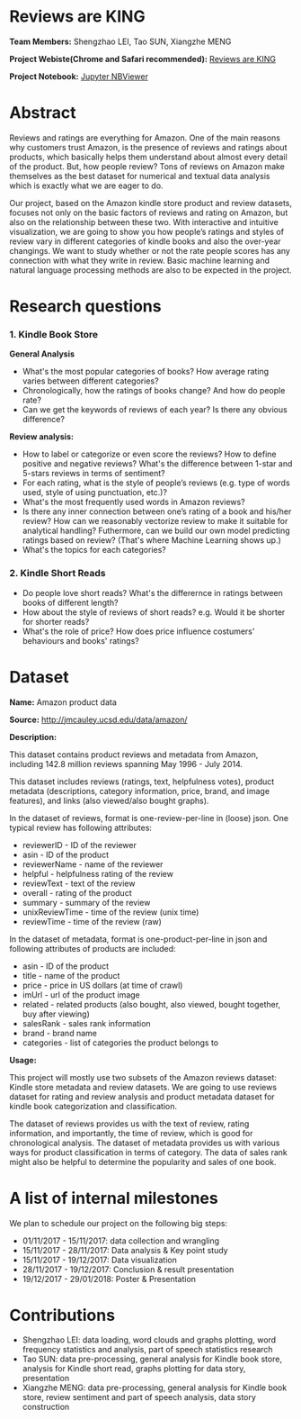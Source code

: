 # Reviews are KING
**Team Members:** Shengzhao LEI, Tao SUN, Xiangzhe MENG

**Project Webiste(Chrome and Safari recommended):** [Reviews are KING](https://xiangzhemeng.github.io/)

**Project Notebook:** [Jupyter NBViewer](https://nbviewer.jupyter.org/gist/TaoSunVoyage/2319dfa47c3e73490b027fb635bede07)

# Abstract
Reviews and ratings are everything for Amazon. One of the main reasons why customers trust Amazon, is the presence of reviews and ratings about products, which basically helps them understand about almost every detail of the product. But, how people review? Tons of reviews on Amazon make themselves as the best dataset for numerical and textual data analysis which is exactly what we are eager to do.

Our project, based on the Amazon kindle store product and review datasets, focuses not only on the basic factors of reviews and rating on Amazon, but also on the relationship between these two. With interactive and intuitive visualization, we are going to show you how people’s ratings and styles of review vary in different categories of kindle books and also the over-year changings. We want to study whether or not the rate people scores has any connection with what they write in review. Basic machine learning and natural language processing methods are also to be expected in the project.

# Research questions
### 1. Kindle Book Store
**General Analysis**

* What's the most popular categories of books? How average rating varies between different categories?
* Chronologically, how the ratings of books change? And how do people rate?
* Can we get the keywords of reviews of each year? Is there any obvious difference?

**Review analysis:**

* How to label or categorize or even score the reviews? How to define positive and negative reviews? What's the difference between 1-star and 5-stars reviews in terms of sentiment?
* For each rating, what is the style of people’s reviews (e.g. type of words used, style of using punctuation, etc.)? 
* What's the most frequently used words in Amazon reviews?
* Is there any inner connection between one’s rating of a book and his/her review? How can we reasonably vectorize review to make it suitable for analytical handling? Futhermore, can we build our own model predicting ratings based on review?  (That's where Machine Learning shows up.)
* What's the topics for each categories? 

### 2. Kindle Short Reads

* Do people love short reads? What's the differernce in ratings between books of different length? 
* How about the style of reviews of short reads? e.g. Would it be shorter for shorter reads?   
* What's the role of price? How does price influence costumers' behaviours and books' ratings?

# Dataset
**Name:** Amazon product data

**Source:** http://jmcauley.ucsd.edu/data/amazon/

**Description:**

This dataset contains product reviews and metadata from Amazon, including 142.8 million reviews spanning May 1996 - July 2014.

This dataset includes reviews (ratings, text, helpfulness votes), product metadata (descriptions, category information, price, brand, and image features), and links (also viewed/also bought graphs).

In the dataset of reviews, format is one-review-per-line in (loose) json. One typical review has following attributes:

* reviewerID - ID of the reviewer
* asin - ID of the product
* reviewerName - name of the reviewer
* helpful - helpfulness rating of the review
* reviewText - text of the review
* overall - rating of the product
* summary - summary of the review
* unixReviewTime - time of the review (unix time)
* reviewTime - time of the review (raw)

In the dataset of metadata, format is one-product-per-line in json and following attributes of products are included:

* asin - ID of the product
* title - name of the product
* price - price in US dollars (at time of crawl)
* imUrl - url of the product image
* related - related products (also bought, also viewed, bought together, buy after viewing)
* salesRank - sales rank information
* brand - brand name
* categories - list of categories the product belongs to

**Usage:**

This project will mostly use two subsets of the Amazon reviews dataset: Kindle store metadata and review datasets. We are going to use reviews dataset for rating and review analysis and product metadata dataset for kindle book categorization and classification.

The dataset of reviews provides us with the text of review, rating information, and importantly, the time of review, which is good for chronological analysis. The dataset of metadata provides us with various ways for product classification in terms of category. The data of sales rank might also be helpful to determine the popularity and sales of one book.

# A list of internal milestones
We plan to schedule our project on the following big steps:

* 01/11/2017 - 15/11/2017: data collection and wrangling
* 15/11/2017 - 28/11/2017: Data analysis & Key point study
* 15/11/2017 - 19/12/2017: Data visualization
* 28/11/2017 - 19/12/2017: Conclusion & result presentation
* 19/12/2017 - 29/01/2018: Poster & Presentation

# Contributions

* Shengzhao LEI: data loading, word clouds and graphs plotting, word frequency statistics and analysis, part of speech statistics research
* Tao SUN: data pre-processing, general analysis for Kindle book store, analysis for Kindle short read, graphs plotting for data story, presentation
* Xiangzhe MENG: data pre-processing, general analysis for Kindle book store, review sentiment and part of speech analysis, data story construction

